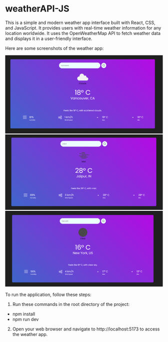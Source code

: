 # weatherAPI-JS

This is a simple and modern weather app interface built with React, CSS, and JavaScript. It provides users with real-time weather information for any location worldwide. It uses the OpenWeatherMap API to fetch weather data and displays it in a user-friendly interface.

Here are some screenshots of the weather app:


![alt text](image-1.png)
![alt text](image.png)
![alt text](image-3.png)

To run the application, follow these steps:
1. Run these commands in the root directory of the project:
- npm install
- npm run dev
2. Open your web browser and navigate to http://localhost:5173 to access the weather app.